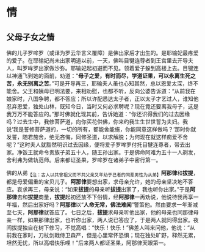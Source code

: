 # 情

## 父母子女之情

佛的儿子罗哞罗（或译为罗云华言义覆障）是佛出家后才出生的。是耶输妃最疼爱的爱子。在耶输妃尚未出家明道以前，一天，佛叫目犍连尊者到王宫里去开导夫人，叫罗哞罗出家做沙弥。耶输妃起初避而不见。领着爱子躲到高楼上去。目犍连以神通飞到她的面前，劝道：“**母子之爱，有时而尽，学道证果，可以永离生死之苦，永无别离之苦**。”可是开导再三，耶输夫人虽也心知其然，总以恩爱太深，终不能舍。父王和姨母已明法要，来相劝慰，也都不听，反向公婆告诉道：“从前我在娘家时，八国争聘，都不答应；所以许配悉达太子者，正以太子才艺过人，谁知他忍弃恩爱，独处山林，既知今日，当时又何必求聘呢？现在竟还要离我母子，这是我万万不能答应的。”那时佛就化现其前，告诉她道：“你还识得我们的过去因缘吗？过去生中，我修菩萨道，向你买花供佛，你来约我生生世世誓为夫妇。我说‘我是誓修菩萨道的，一切的所有，都能舍能施，你能同意这样做吗？’那时你就发誓，随君施舍，绝无吝悔，同修圣道，以求解脱；为何现在就这样痴爱不舍呢？”这时夫人就豁然明识过去因缘，便将爱子罗哞罗付托目犍连尊者，带去出家。净饭王就命令贵族子弟五十人，随王孙出家。于是佛命阿难为五十一人剃发，舍利弗为做轨范师。后来都证圣果，罗哞罗在诸弟子中密行第一。

佛的从弟<sub>【注：古人以共曾祖父而不共父亲又年幼于己者的同辈男性为从弟】</sub>**阿那律**和**拔提**，都是母爱偏重的宝贝儿子。**阿那律**要想出家，求母亲允许，她的母亲坚决地不答应。哀求再三，母亲说：“如果**拔提**的母亲听**拔提**出家了，我也听你出家。”于是**阿那律**去和**拔提**商量，**拔提**起初还放不下俗情，经**阿那律**一再劝说，他说待我再享一年福，然后出家好吗？**阿那律**以“**人命无常，佛法难闻**”警策他。然由要求一年渐减至七天，**阿那律**就答应了。七日之后，**拔提**求母亲听他出家，他的母亲也同那律母亲一样，如果那律出家，也听你出家，两人说已答应了，于是两人就同得出家。夜间拔提独自在树下修习，不觉高唱：“快乐！快乐！”佛差人叫来问他，他说：“从前我在家时，刀杖剑戟侍卫森严，但是心里常怀恐惧；现在独处旷野，释然无累，坦然无忧，所以高唱快乐哩！”后来两人都证圣果，阿那律天眼第一。

